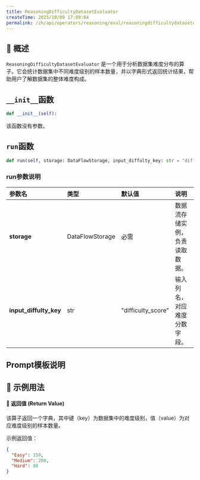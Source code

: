 ```yaml
---
title: ReasoningDifficultyDatasetEvaluator
createTime: 2025/10/09 17:09:04
permalink: /zh/api/operators/reasoning/eval/reasoningdifficultydatasetevaluator/
---
```


## 📘 概述

`ReasoningDifficultyDatasetEvaluator` 是一个用于分析数据集难度分布的算子。它会统计数据集中不同难度级别的样本数量，并以字典形式返回统计结果，帮助用户了解数据集的整体难度构成。

## `__init__`函数

```python
def __init__(self):
```
该函数没有参数。

## `run`函数

```python
def run(self, storage: DataFlowStorage, input_diffulty_key: str = "difficulty_score"):
```

### run参数说明

| 参数名 | 类型 | 默认值 | 说明 |
| :--- | :--- | :--- | :--- |
| **storage** | DataFlowStorage | 必需 | 数据流存储实例，负责读取数据。 |
| **input_diffulty_key** | str | "difficulty_score" | 输入列名，对应难度分数字段。 |

## Prompt模板说明

## 🧠 示例用法

#### 🧾 返回值 (Return Value)

该算子返回一个字典，其中键（key）为数据集中的难度级别，值（value）为对应难度级别的样本数量。

示例返回值：
```json
{
  "Easy": 150,
  "Medium": 200,
  "Hard": 80
}
```
